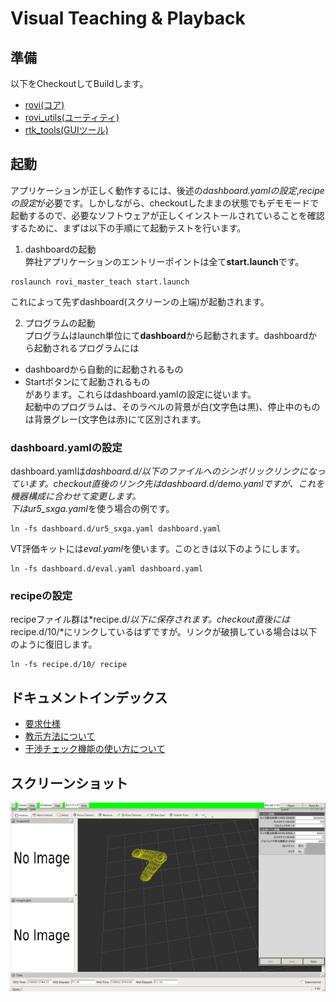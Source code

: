 # Visual Teaching & Playback

## 準備  
以下をCheckoutしてBuildします。
- [rovi(コア)](https://github.com/YOODS/rovi)
- [rovi_utils(ユーティティ)](https://github.com/YOODS/rovi_utils)
- [rtk_tools(GUIツール)](https://github.com/YOODS/rtk_tools)

## 起動  
アプリケーションが正しく動作するには、後述の*dashboard.yamlの設定*,*recipeの設定*が必要です。しかしながら、checkoutしたままの状態でもデモモードで起動するので、必要なソフトウェアが正しくインストールされていることを確認するために、まずは以下の手順にて起動テストを行います。
1. dashboardの起動  
弊社アプリケーションのエントリーポイントは全て**start.launch**です。
~~~
roslaunch rovi_master_teach start.launch
~~~
これによって先ずdashboard(スクリーンの上端)が起動されます。

2. プログラムの起動  
プログラムはlaunch単位にて**dashboard**から起動されます。dashboardから起動されるプログラムには
  - dashboardから自動的に起動されるもの
  - Startボタンにて起動されるもの  
があります。これらはdashboard.yamlの設定に従います。  
起動中のプログラムは、そのラベルの背景が白(文字色は黒)、停止中のものは背景グレー(文字色は赤)にて区別されます。

### dashboard.yamlの設定  
dashboard.yamlは*dashboard.d/*以下のファイルへのシンボリックリンクになっています。checkout直後のリンク先はdashboard.d/demo.yamlですが、これを機器構成に合わせて変更します。  
下は*ur5_sxga.yaml*を使う場合の例です。
~~~
ln -fs dashboard.d/ur5_sxga.yaml dashboard.yaml
~~~
VT評価キットには*eval.yaml*を使います。このときは以下のようにします。
~~~
ln -fs dashboard.d/eval.yaml dashboard.yaml
~~~

### recipeの設定  
recipeファイル群は*recipe.d/*以下に保存されます。checkout直後には*recipe.d/10/*にリンクしているはずですが。リンクが破損している場合は以下のように復旧します。
~~~
ln -fs recipe.d/10/ recipe
~~~

## ドキュメントインデックス
- [要求仕様](REQUIRE.md)
- [教示方法について](Teaching.md)
- [干渉チェック機能の使い方について](CollisionChecker.md)

## スクリーンショット
![object](img/snap.png)

